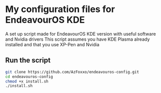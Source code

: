 # My configuration files for EndeavourOS KDE
A set up script made for EndeavourOS KDE version with useful software and Nvidia drivers
This script assumes you have KDE Plasma already installed and that you use XP-Pen and Nvidia

## Run the script
```sh
git clone https://github.com/AzFoxxo/endeavouros-config.git
cd endeavouros-config
chmod +x install.sh
./install.sh
```
